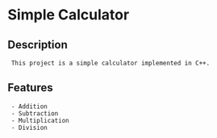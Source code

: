 # Simple Calculator

   ## Description
     This project is a simple calculator implemented in C++.

   ## Features
     - Addition
     - Subtraction
     - Multiplication
     - Division